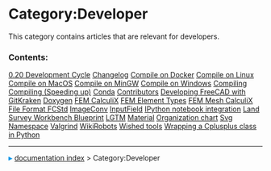# Category:Developer
This category contains articles that are relevant for developers.

### Contents:

    
  [0.20 Development Cycle](0.20_Development_Cycle.md)   [Changelog](Changelog.md)                                                         [Compile on Docker](Compile_on_Docker.md)
  [Compile on Linux](Compile_on_Linux.md)               [Compile on MacOS](Compile_on_MacOS.md)                                           [Compile on MinGW](Compile_on_MinGW.md)
  [Compile on Windows](Compile_on_Windows.md)           [Compiling](Compiling.md)                                                         [Compiling (Speeding up)](Compiling_(Speeding_up).md)
  [Conda](Conda.md)                                     [Contributors](Contributors.md)                                                   [Developing FreeCAD with GitKraken](Developing_FreeCAD_with_GitKraken.md)
  [Doxygen](Doxygen.md)                                 [FEM CalculiX](FEM_CalculiX.md)                                                   [FEM Element Types](FEM_Element_Types.md)
  [FEM Mesh CalculiX](FEM_Mesh_CalculiX.md)             [File Format FCStd](File_Format_FCStd.md)                                         [ImageConv](ImageConv.md)
  [InputField](InputField.md)                           [IPython notebook integration](IPython_notebook_integration.md)                   [Land Survey Workbench Blueprint](Land_Survey_Workbench_Blueprint.md)
  [LGTM](LGTM.md)                                       [Material](Material.md)                                                           [Organization chart](Organization_chart.md)
  [Svg Namespace](Svg_Namespace.md)                     [Valgrind](Valgrind.md)                                                           [WikiRobots](WikiRobots.md)
  [Wished tools](Wished_tools.md)                       [Wrapping a Cplusplus class in Python](Wrapping_a_Cplusplus_class_in_Python.md)



---
![](images/Right_arrow.png) [documentation index](../README.md) > Category:Developer
